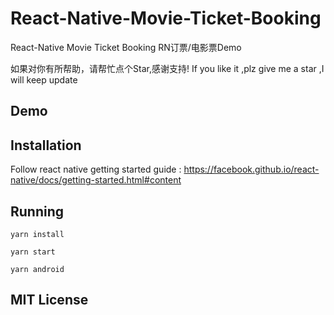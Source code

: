 # React-Native-Movie-Ticket-Booking
React-Native Movie Ticket Booking RN订票/电影票Demo

如果对你有所帮助，请帮忙点个Star,感谢支持!
If you like it ,plz give me a star ,I will keep update

## Demo

## Installation
Follow react native getting started guide : https://facebook.github.io/react-native/docs/getting-started.html#content
## Running
`yarn install`

`yarn start`

`yarn android`

## MIT License 
